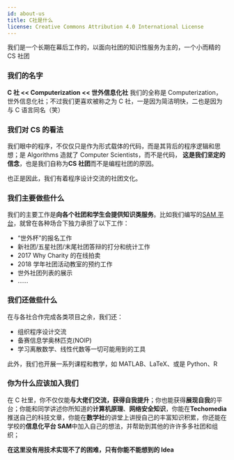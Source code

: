 ```yaml
---
id: about-us
title: C社是什么
license: Creative Commons Attribution 4.0 International License
---
```


我们是一个长期在幕后工作的，以面向社团的知识性服务为主的，一个小而精的 CS 社团

### 我们的名字

**C 社 << Computerization << 世外信息化社** 我们的全称是 Computerization，世外信息化社；不过我们更喜欢被称之为 C 社，一是因为简洁明快，二也是因为与 C 语言同名（笑）

### 我们对 CS 的看法

我们眼中的程序，不仅仅只是作为形式载体的代码，而是其背后的程序逻辑和思想；是 Algorithms 造就了 Computer Scientists，而不是代码， **这是我们坚定的信念**，也是我们自称为**CS 社团**而不是编程社团的原因。

也正是因此，我们有着程序设计交流的社团文化。

### 我们主要做些什么

我们的主要工作是**向各个社团和学生会提供知识类服务**。比如我们编写的[SAM 平台](https://github.com/Computerization/SAM/)，就曾在各种场合下独力承担了以下工作：

- “世外杯”的报名工作
- 新社团/五星社团/末尾社团答辩的打分和统计工作
- 2017 Why Charity 的在线拍卖
- 2018 学年社团活动教室的预约工作
- 世外社团列表的展示
- ……

### 我们还做些什么

在与各社合作完成各类项目之余，我们还：

- 组织程序设计交流
- 备赛信息学奥林匹克(NOIP)
- 学习离散数学、线性代数等一切可能用到的工具

此外，我们也开展一系列课程和教学，如 MATLAB、LaTeX、或是 Python、R

### 你为什么应该加入我们

在 C 社里，你不仅仅能**与大佬们交流，获得自我提升**；你也能获得**展现自我**的平台；你能和同学讲述你所知道的**计算机原理**、**网络安全知识**，你能在**Techomedia**推送自己的科技文章，你能在**数学社**的讲堂上讲授自己的丰富知识积累，你还能在学校的**信息化平台 SAM**中加入自己的想法，并帮助到其他的许许多多社团和组织；

**在这里没有用技术实现不了的困难，只有你能不能想到的 Idea**
